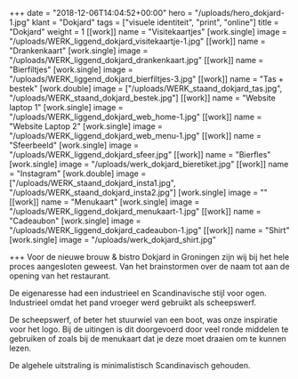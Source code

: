 +++
date = "2018-12-06T14:04:52+00:00"
hero = "/uploads/hero_dokjard-1.jpg"
klant = "Dokjard"
tags = ["visuele identiteit", "print", "online"]
title = "Dokjard"
weight = 1
[[work]]
name = "Visitekaartjes"
[work.single]
image = "/uploads/WERK_liggend_dokjard_visitekaartje-1.jpg"
[[work]]
name = "Drankenkaart"
[work.single]
image = "/uploads/WERK_liggend_dokjard_drankenkaart.jpg"
[[work]]
name = "Bierfiltjes"
[work.single]
image = "/uploads/WERK_liggend_dokjard_bierfiltjes-3.jpg"
[[work]]
name = "Tas + bestek"
[work.double]
image = ["/uploads/WERK_staand_dokjard_tas.jpg", "/uploads/WERK_staand_dokjard_bestek.jpg"]
[[work]]
name = "Website laptop 1"
[work.single]
image = "/uploads/WERK_liggend_dokjard_web_home-1.jpg"
[[work]]
name = "Website Laptop 2"
[work.single]
image = "/uploads/WERK_liggend_dokjard_web_menu-1.jpg"
[[work]]
name = "Sfeerbeeld"
[work.single]
image = "/uploads/WERK_liggend_dokjard_sfeer.jpg"
[[work]]
name = "Bierfles"
[work.single]
image = "/uploads/werk_dokjard_bieretiket.jpg"
[[work]]
name = "Instagram"
[work.double]
image = ["/uploads/WERK_staand_dokjard_insta1.jpg", "/uploads/WERK_staand_dokjard_insta2.jpg"]
[work.single]
image = ""
[[work]]
name = "Menukaart"
[work.single]
image = "/uploads/WERK_liggend_dokjard_menukaart-1.jpg"
[[work]]
name = "Cadeaubon"
[work.single]
image = "/uploads/WERK_liggend_dokjard_cadeaubon-1.jpg"
[[work]]
name = "Shirt"
[work.single]
image = "/uploads/werk_dokjard_shirt.jpg"

+++
Voor de nieuwe brouw & bistro Dokjard in Groningen zijn wij bij het hele proces aangesloten geweest. Van het brainstormen over de naam tot aan de opening van het restaurant.

De eigenaresse had een industrieel en Scandinavische stijl voor ogen. Industrieel omdat het pand vroeger werd gebruikt als scheepswerf.

De scheepswerf, of beter het stuurwiel van een boot, was onze inspiratie voor het logo. Bij de uitingen is dit doorgevoerd door veel ronde middelen te gebruiken of zoals bij de menukaart dat je deze moet draaien om te kunnen lezen.

De algehele uitstraling is minimalistisch Scandinavisch gehouden.